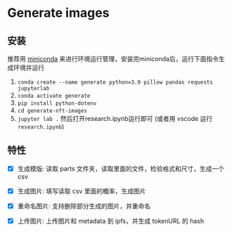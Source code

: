 # Generate images

## 安装

推荐用 [miniconda](https://mirrors.tuna.tsinghua.edu.cn/anaconda/miniconda/) 来进行环境运行管理，安装完miniconda后，运行下面指令生成环境并运行

1. `conda create --name generate python=3.9 pillow pandas requests jupyterlab`
2. `conda activate generate`
3. `pip install python-dotenv`
4. `cd generate-nft-images`
5. `jupyter lab .` 然后打开research.ipynb运行即可 (或者用 vscode 运行 `research.ipynb`)

## 特性

- [x] 生成模版: 读取 parts 文件夹，读取里面的文件，检验格式和尺寸，生成一个 csv

- [x] 生成图片: 填写读取 csv 里面的概率，生成图片

- [x] 重命名图片: 支持删除部分生成的图片，并重命名

- [x] 上传图片: 上传图片和 metadata 到 ipfs，并生成 tokenURL 的 hash
